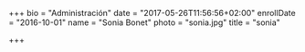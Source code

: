 +++
bio = "Administración"
date = "2017-05-26T11:56:56+02:00"
enrollDate = "2016-10-01"
name = "Sonia Bonet"
photo = "sonia.jpg"
title = "sonia"

+++

